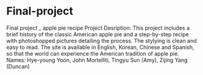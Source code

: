 # Final-project
Final project _ apple pie recipe
Project Desription: This project includes a brief history of the classic American apple pie and a step-by-step recipe with photoshopped pictures detailing the process. The stylying is clean and easy to read. The site is available in English, Korean, Chinese and Spanish, so that the world can experience the American tradition of apple pie. 
Names: Hye-young Yoon, John Mortelliti, Tingyu Sun (Amy), Zijing Yang (Duncan)
